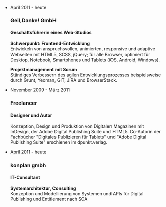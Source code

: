 <ul class="timeline">
        <li class="timeline-event">
            <label class="timeline-event-icon"></label>
            <div class="timeline-event-copy">
                <p class="timeline-event-thumbnail">April 2011 - heute</p>
                <h3>Geil,Danke! GmbH</h3>
                <h4>Geschäftsführerin eines Web-Studios</h4>
                <p><strong>Schwerpunkt: Frontend-Entwicklung</strong><br>Entwickeln von anspruchsvollen, animierten,
                    responsive und adaptive Webseiten mit HTML5, SCSS, jQuery; für alle Browser, optimiert für
                    Desktop, Notebook, Smartphones und Tablets (iOS, Android, Windows).</p>
                <p><strong>Projektmanagement mit Scrum</strong><br>Ständiges Verbessern des agilen Entwicklungsprozesses
                    beispielsweise durch Grunt, Yeoman, GIT, JIRA und BrowserStack.</p>
            </div>
        </li>
        <li class="timeline-event">
            <label class="timeline-event-icon"></label>
            <div class="timeline-event-copy">
                <p class="timeline-event-thumbnail">November 2009 - März 2011</p>
                <h3>Freelancer</h3>
                <h4>Designer und Autor</h4>
                <p>Konzeption, Design und Produktion von Digitalen Magazinen mit InDesign, der Adobe Digital Publishing
                    Suite und HTML5. Co-Autorin der Fachbücher "Digitales Publizieren für Tablets" und "Adobe Digital
                    Publishing Suite" erschienen im dpunkt.verlag.</p>
            </div>
        </li>
        <li class="timeline-event">
            <label class="timeline-event-icon"></label>
            <div class="timeline-event-copy">
                <p class="timeline-event-thumbnail">April 2011 - heute</p>
                <h3>konplan gmbh</h3>
                <h4>IT-Consultant</h4>
                <p><strong>Systemarchitektur, Consulting</strong><br>Konzeption und Modellierung von Systemen und APIs
                    für Digital Publishing und Entitlement nach SOA</p>
            </div>
        </li>
    </ul>